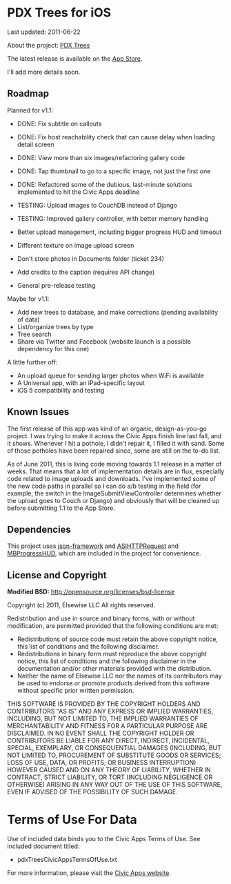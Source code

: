 # PDX Trees for iOS

Last updated: 2011-06-22

About the project: [PDX Trees](http://pdxtrees.org)

The latest release is available on the [App Store](http://itunes.apple.com/us/app/pdx-trees/id397678249?mt=8).

I'll add more details soon.

## Roadmap

Planned for v1.1:

* DONE: Fix subtitle on callouts
* DONE: Fix host reachability check that can cause delay when loading detail screen
* DONE: View more than six images/refactoring gallery code
* DONE: Tap thumbnail to go to a specific image, not just the first one
* DONE: Refactored some of the dubious, last-minute solutions implemented to hit the Civic Apps deadline

* TESTING: Upload images to CouchDB instead of Django
* TESTING: Improved gallery controller, with better memory handling
* Better upload management, including bigger progress HUD and timeout
* Different texture on image upload screen
* Don't store photos in Documents folder (ticket 234)
* Add credits to the caption (requires API change)
* General pre-release testing

Maybe for v1.1:

* Add new trees to database, and make corrections (pending availability of data)
* List/organize trees by type
* Tree search
* Share via Twitter and Facebook (website launch is a possible dependency for this one)

A little further off:

* An upload queue for sending larger photos when WiFi is available
* A Universal app, with an iPad-specific layout
* iOS 5 compatibility and testing

## Known Issues

The first release of this app was kind of an organic, design-as-you-go project. I was trying to make it across the Civic Apps finish line last fall, and it shows. Whenever I hit a pothole, I didn't repair it, I filled it with sand. Some of those potholes have been repaired since, some are still on the to-do list.

As of June 2011, this is living code moving towards 1.1 release in a matter of weeks. That means that a lot of  implementation details are in flux, especially code related to image uploads and downloads. I've implemented some of the new code paths in parallel so I can do a/b testing in the field (for example, the switch in the ImageSubmitViewController determines whether the upload goes to Couch or Django) and obviously that will be cleaned up before submitting 1.1 to the App Store.

## Dependencies

This project uses [json-framework](http://code.google.com/p/json-framework/) and [ASIHTTPRequest](http://allseeing-i.com/ASIHTTPRequest/) and [MBProgressHUD](https://github.com/matej/MBProgressHUD), which are included in the project for convenience.

## License and Copyright

**Modified BSD:**
http://opensource.org/licenses/bsd-license

Copyright (c) 2011, Elsewise LLC
All rights reserved.

Redistribution and use in source and binary forms, with or without modification, are permitted provided that the following conditions are met:

* Redistributions of source code must retain the above copyright notice, this list of conditions and the following disclaimer.
* Redistributions in binary form must reproduce the above copyright notice, this list of conditions and the following disclaimer in the documentation and/or other materials provided with the distribution.
* Neither the name of Elsewise LLC nor the names of its contributors may be used to endorse or promote products derived from this software without specific prior written permission.

THIS SOFTWARE IS PROVIDED BY THE COPYRIGHT HOLDERS AND CONTRIBUTORS "AS IS" AND ANY EXPRESS OR IMPLIED WARRANTIES, INCLUDING, BUT NOT LIMITED TO, THE IMPLIED WARRANTIES OF MERCHANTABILITY AND FITNESS FOR A PARTICULAR PURPOSE ARE DISCLAIMED. IN NO EVENT SHALL THE COPYRIGHT HOLDER OR CONTRIBUTORS BE LIABLE FOR ANY DIRECT, INDIRECT, INCIDENTAL, SPECIAL, EXEMPLARY, OR CONSEQUENTIAL DAMAGES (INCLUDING, BUT NOT LIMITED TO, PROCUREMENT OF SUBSTITUTE GOODS OR SERVICES; LOSS OF USE, DATA, OR PROFITS; OR BUSINESS INTERRUPTION) HOWEVER CAUSED AND ON ANY THEORY OF LIABILITY, WHETHER IN CONTRACT, STRICT LIABILITY, OR TORT (INCLUDING NEGLIGENCE OR OTHERWISE) ARISING IN ANY WAY OUT OF THE USE OF THIS SOFTWARE, EVEN IF ADVISED OF THE POSSIBILITY OF SUCH DAMAGE.

# Terms of Use For Data

Use of included data binds you to the Civic Apps Terms of Use. See included document titled:

* pdxTreesCivicAppsTermsOfUse.txt

For more information, please visit the [Civic Apps website](http://www.civicapps.org).